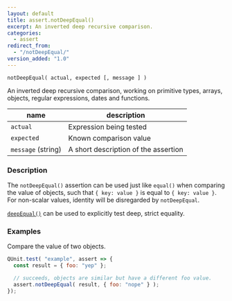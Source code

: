 ```yaml
---
layout: default
title: assert.notDeepEqual()
excerpt: An inverted deep recursive comparison.
categories:
  - assert
redirect_from:
  - "/notDeepEqual/"
version_added: "1.0"
---
```


`notDeepEqual( actual, expected [, message ] )`

An inverted deep recursive comparison, working on primitive types, arrays, objects, regular expressions, dates and functions.

| name               | description                          |
|--------------------|--------------------------------------|
| `actual`           | Expression being tested              |
| `expected`         | Known comparison value               |
| `message` (string) | A short description of the assertion |

### Description

The `notDeepEqual()` assertion can be used just like `equal()` when comparing the value of objects, such that `{ key: value }` is equal to `{ key: value }`. For non-scalar values, identity will be disregarded by `notDeepEqual`.

[`deepEqual()`](./deepEqual.md) can be used to explicitly test deep, strict equality.

### Examples

Compare the value of two objects.

```js
QUnit.test( "example", assert => {
  const result = { foo: "yep" };

  // succeeds, objects are similar but have a different foo value.
  assert.notDeepEqual( result, { foo: "nope" } );
});
```
